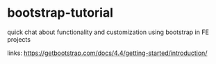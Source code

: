 # bootstrap-tutorial
quick chat about functionality and customization using bootstrap in FE projects


links: https://getbootstrap.com/docs/4.4/getting-started/introduction/

